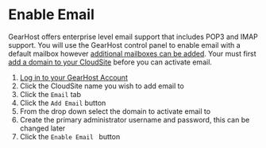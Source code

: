 # Enable Email
GearHost offers enterprise level email support that includes POP3 and IMAP support. You will use the GearHost control panel to enable email with a default mailbox however [additional mailboxes can be added](https://www.gearhost.com/documentation/manage-email-accounts). Your must first [add a domain to your CloudSite](https://www.gearhost.com/documentation/how-to-add-a-domain-subdomain-hostname) before you can activate email.

1. [Log in to your GearHost Account](https://my.gearhost.com/account/login)
2. Click the CloudSite name you wish to add email to
3. Click the `Email` tab
4. Click the `Add Email` button
5. From the drop down select the domain to activate email to
6. Create the primary administrator username and password, this can be changed later
7. Click the `Enable Email ` button